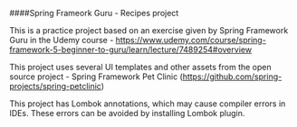####Spring Frameork Guru - Recipes project

This is a practice project based on an exercise given by Spring Framework Guru in the Udemy course - https://www.udemy.com/course/spring-framework-5-beginner-to-guru/learn/lecture/7489254#overview

This project uses several UI templates and other assets from the open source project - Spring Framework Pet Clinic (https://github.com/spring-projects/spring-petclinic)

This project has Lombok annotations, which may cause compiler errors in IDEs. These errors can be avoided by installing Lombok plugin.

 